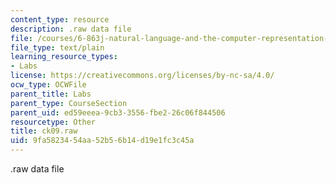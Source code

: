 ```yaml
---
content_type: resource
description: .raw data file
file: /courses/6-863j-natural-language-and-the-computer-representation-of-knowledge-spring-2003/9fa5823454aa52b56b14d19e1fc3c45a_ck09.raw
file_type: text/plain
learning_resource_types:
- Labs
license: https://creativecommons.org/licenses/by-nc-sa/4.0/
ocw_type: OCWFile
parent_title: Labs
parent_type: CourseSection
parent_uid: ed59eeea-9cb3-3556-fbe2-26c06f844506
resourcetype: Other
title: ck09.raw
uid: 9fa58234-54aa-52b5-6b14-d19e1fc3c45a
---
```

.raw data file